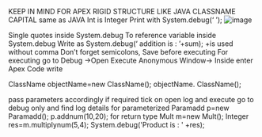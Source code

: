 KEEP IN MIND FOR APEX
RIGID STRUCTURE LIKE JAVA 
CLASSNAME CAPITAL same as JAVA
Int is Integer
Print with System.debug(‘ ’);
![image](https://github.com/user-attachments/assets/4aa0be74-a155-4ace-b496-4075a7283b00)


Single quotes inside System.debug
To reference variable inside System.debug 
Write as System.debug(‘ addition is : ’+sum);
+is used without comma 
Don’t forget semicolons,
Save before executing
For executing go to
Debug ->Open Execute Anonymous Window->
Inside enter Apex Code write

ClassName objectName=new ClassName();
objectName. ClassName();

pass parameters accordingly if required 
tick on open log and execute
go to debug only and find log details
for parameterized 
Paramadd p=new Paramadd();
p.addnum(10,20);
for return type
Mult m=new Mult();
Integer res=m.multiplynum(5,4);
System.debug('Product is : ' +res);
 




